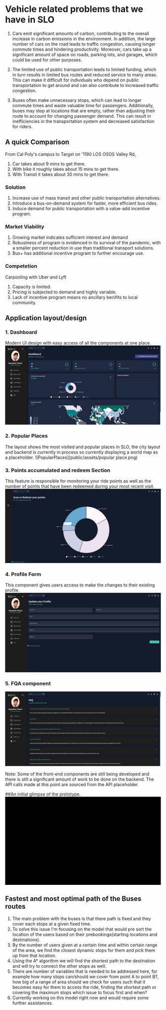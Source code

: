 # Vehicle related problems that we have in SLO
1. Cars emit significant amounts of carbon, contributing to the overall increase in carbon emissions in the environment. In addition, the large number of cars on the road leads to traffic congestion, causing longer commute times and hindering productivity. Moreover, cars take up a significant amount of space on roads, parking lots, and garages, which could be used for other purposes.

2. The limited use of public transportation leads to limited funding, which in turn results in limited bus routes and reduced service to many areas. This can make it difficult for individuals who depend on public transportation to get around and can also contribute to increased traffic congestion.

3. Buses often make unnecessary stops, which can lead to longer commute times and waste valuable time for passengers. Additionally, buses may stop at locations that are empty, rather than adjusting their route to account for changing passenger demand. This can result in inefficiencies in the transportation system and decreased satisfaction for riders.

## A quick Comparison

From Cal Poly's campus to Target on '1190 LOS OSOS Valley Rd,
1. Car takes about 9 mins to get there.
2. With bike it roughly takes about 15 mins to get there.
3. With Transit it takes about 30 mins to get there. 

### Solution
1. Increase use of mass transit and other public transportation alternatives.
2. Introduce a bus-on-demand system for faster, more efficient bus rides.
3. Induce demand for public transportation with a value-add incentive program.

### Market Viability
1. Growing market indicates sufficient interest and demand
2. Robustness of program is evidenced in its survival of the pandemic, with a smaller percent reduction in use than traditional transport solutions.
3. Bus+ has additional incentive program to further encourage use.

### Competetion
Carpooling with Uber and Lyft
1. Capacity is limited.
2. Pricing is subjected to demand and highly variable.
3. Lack of incentive program means no ancillary benifits to local community.

## Application layout/design
### 1. Dashboard
Modern UI design with easy access of all the components at one place.
![DashBoard](public/assets/Dashboard.png)
### 2. Popular Places
The layout shows the most visited and popular places in SLO, the city layout and backend is currently in process so currently displaying a world map as a placeholder.
![PopularPlaces](public/assets/popular place.png)
### 3. Points accumulated and redeem Section
This feature is responsible for monitoring your ride points as well as the number of points that have been redeemed during your most recent visit.
![Points redeem](public/assets/pointsRedeem.png)
### 4. Profile Form
This component gives users access to make the changes to their existing profile.
![Profile update](public/assets/profileForm.png)
### 5. FQA component
![FAQ](public/assets/FAQ.png)

Note: Some of the front-end components are still being developed and there is still a significant amount of work to be done on the backend. The API calls made at this point are sourced from the API placeholder.

##An initial glimpse of the prototype.
![prototype](public/assets/protoType.gif)

## Fastest and most optimal path of the Buses routes
1. The main problem with the buses is that there path is fixed and they cover each stops at a given fixed time.
2. To solve this issue I'm focusing on the model that would pre sort the location of the users based on their prebookings(starting locations and destinations).
3. By the number of users given at a certain time and within certain range of the area, we find the closest dynamic stops for them and pick them up from that location.
4. Using the A* algorithm we will find the shortest path to the destination and will try to connect the other stops as well. 
5. There are number of variables that is needed to be addressed here, for example how many stops can/should we cover from point A to point B?, how big of a range of area should we check for users such that it becomes easy for them to access the ride, finding the shortest path or covering the maximum stops which issue to focus first and when?
6. Currently working on this model right now and would require some further assistances.
